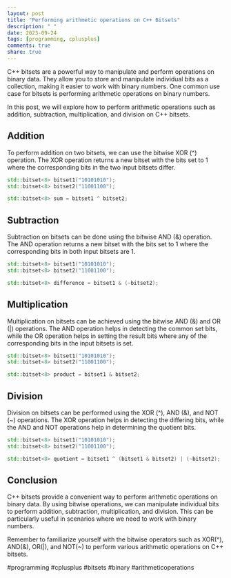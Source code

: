```yaml
---
layout: post
title: "Performing arithmetic operations on C++ Bitsets"
description: " "
date: 2023-09-24
tags: [programming, cplusplus]
comments: true
share: true
---
```


C++ bitsets are a powerful way to manipulate and perform operations on binary data. They allow you to store and manipulate individual bits as a collection, making it easier to work with binary numbers. One common use case for bitsets is performing arithmetic operations on binary numbers.

In this post, we will explore how to perform arithmetic operations such as addition, subtraction, multiplication, and division on C++ bitsets.

## Addition

To perform addition on two bitsets, we can use the bitwise XOR (^) operation. The XOR operation returns a new bitset with the bits set to 1 where the corresponding bits in the two input bitsets differ.

```cpp
std::bitset<8> bitset1("10101010");
std::bitset<8> bitset2("11001100");

std::bitset<8> sum = bitset1 ^ bitset2;
```

## Subtraction

Subtraction on bitsets can be done using the bitwise AND (&) operation. The AND operation returns a new bitset with the bits set to 1 where the corresponding bits in both input bitsets are 1.

```cpp
std::bitset<8> bitset1("10101010");
std::bitset<8> bitset2("11001100");

std::bitset<8> difference = bitset1 & (~bitset2);
```

## Multiplication

Multiplication on bitsets can be achieved using the bitwise AND (&) and OR (|) operations. The AND operation helps in detecting the common set bits, while the OR operation helps in setting the result bits where any of the corresponding bits in the input bitsets is set.

```cpp
std::bitset<8> bitset1("10101010");
std::bitset<8> bitset2("11001100");

std::bitset<8> product = bitset1 & bitset2;
```

## Division

Division on bitsets can be performed using the XOR (^), AND (&), and NOT (~) operations. The XOR operation helps in detecting the differing bits, while the AND and NOT operations help in determining the quotient bits.

```cpp
std::bitset<8> bitset1("10101010");
std::bitset<8> bitset2("11001100");

std::bitset<8> quotient = bitset1 ^ (bitset1 & bitset2) | (~bitset2);
```

## Conclusion

C++ bitsets provide a convenient way to perform arithmetic operations on binary data. By using bitwise operations, we can manipulate individual bits to perform addition, subtraction, multiplication, and division. This can be particularly useful in scenarios where we need to work with binary numbers.

Remember to familiarize yourself with the bitwise operators such as XOR(^), AND(&), OR(|), and NOT(~) to perform various arithmetic operations on C++ bitsets.

#programming #cplusplus #bitsets #binary #arithmeticoperations